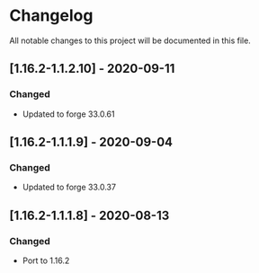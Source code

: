# Changelog
All notable changes to this project will be documented in this file.

## [1.16.2-1.1.2.10] - 2020-09-11
### Changed
 - Updated to forge 33.0.61

## [1.16.2-1.1.1.9] - 2020-09-04
### Changed
 - Updated to forge 33.0.37

## [1.16.2-1.1.1.8] - 2020-08-13
### Changed
 - Port to 1.16.2